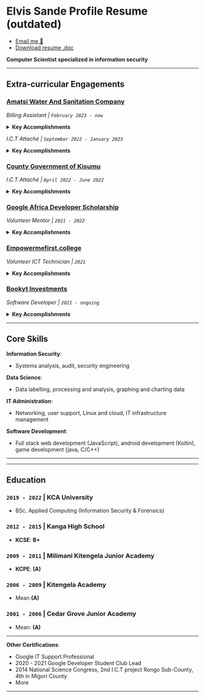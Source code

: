 <!-- RESUME in Markdown -->
# Elvis Sande Profile Resume (outdated)

* [Email me 📩](mailto:elvischris00@hotmail.com)
* [Download resume .doc](https://1drv.ms/w/s!AsdSWFbPZLirn3Cf9xxoncfV7SEo?e=KdUaBu)

**Computer Scientist specialized in information security**

---

## Extra-curricular Engagements

### [Amatsi Water And Sanitation Company](https://amatsiwater.co.ke/)

*Billing Assistant | `February 2023 - now `*

<details>
<summary><b>Key Accomplishments</b></summary>

* I create billing and payment accounts for new customers, as well as update existing customer details to streamline billing and payments.   
* I generate bills, invoices and statements for residential, commercial and institutional customers
</details>    

*I.C.T Attaché | `September 2022 - January 2023 `*

<details>
<summary><b>Key Accomplishments</b></summary>

* I merged paper records about meters in inventory and meters provisioned to clients into the company database ensuring metering data is up to date, synchronized and easy to manage from one access point.   
* I installed and maintained (licensing) recommended software, and quickly resolved issues staff in different departments faced with the network, computers, software, hardware and electronics.     
</details>

### [County Government of Kisumu](https://www.kisumu.go.ke/)

*I.C.T Attaché | `April 2022 - June 2022`*

<details>
<summary><b>Key Accomplishments</b></summary>

* I provided support in the Department of ICT and Technology during the 9th Africities Summit held in Kisumu that was attended by over 3500 delegates, dignitaries and investors from over 2000 local authorities  
* I quickly resolved technical issues county officials in different departments faced with the network, computers, software, hardware and electronics.

</details>

### [Google Africa Developer Scholarship](https://www.pluralsight.com/partners/google/africa/gads-2021)

*Volunteer Mentor | `2021 - 2022`*

<details>
<summary><b>Key Accomplishments</b></summary>

* I clarified programming concepts mentees did not fully understand when learning android development, shared learning resources and enabled them achieve their learning targets and get scholarships for Android developer certification 
* I identified learning areas of improvement and gave feedback to the Andela community.

</details>

### [Empowermefirst.college](https://empowermefirst.college/)

*Volunteer ICT Technician | `2021`*

<details>
  <summary><b>Key Accomplishments</b></summary>

* I assisted in migrating the previous Learning Management System from a demo LMS to Moodle and created a user manual for the learning system to ease the task of coursework creation and assignment grading for tutors 
* I assisted in developing a training guide for volunteers and staff on basic cyber security best practices

</details>

### [Bookyt Investments](https://www.github.com/bookyt)

*Software Developer | `2021 - ongoing`*

<details>
<summary><b>Key Accomplishments</b></summary>

* I develop, maintain and update software and games  
* I mine and prepare data for training machine learning models    

</details>

---

## Core Skills

**Information Security**:
* Systems analysis, audit, security engineering      

**Data Science**:
* Data labelling, processing and analysis, graphing and charting data 

**IT Administration**:
* Networking, user support, Linux and cloud, IT infrastructure management      

**Software Development**:
* Full stack web development (JavaScript), android development (Koltin), game development (java, C/C++)   

---
---
## Education

### `2019 - 2022` | KCA University
* BSc. Applied Computing (Information Security & Forensics) 

### `2012 - 2015` | Kanga High School
* **KCSE**: **B+**  

### `2009 - 2011` | Milimani Kitengela Junior Academy
* **KCPE**: **(A)**  

### `2006 - 2009` | Kitengela Academy 
* Mean **(A)** 

### `2001 - 2006` | Cedar Grove Junior Academy
* Mean: **(A)**  

---
**Other Certifications**:

* Google IT Support Professional
* 2020 - 2021 Google Developer Student Club Lead
* 2014 National Science Congress, 2nd I.C.T project Rongo Sub-County, 4th in Migori County 
* More   
---

